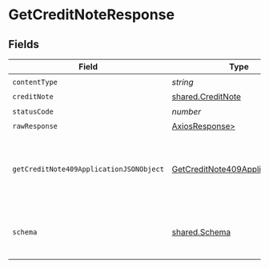 # GetCreditNoteResponse


## Fields

| Field                                                                                         | Type                                                                                          | Required                                                                                      | Description                                                                                   |
| --------------------------------------------------------------------------------------------- | --------------------------------------------------------------------------------------------- | --------------------------------------------------------------------------------------------- | --------------------------------------------------------------------------------------------- |
| `contentType`                                                                                 | *string*                                                                                      | :heavy_check_mark:                                                                            | N/A                                                                                           |
| `creditNote`                                                                                  | [shared.CreditNote](../../models/shared/creditnote.md)                                        | :heavy_minus_sign:                                                                            | Success                                                                                       |
| `statusCode`                                                                                  | *number*                                                                                      | :heavy_check_mark:                                                                            | N/A                                                                                           |
| `rawResponse`                                                                                 | [AxiosResponse>](https://axios-http.com/docs/res_schema)                                      | :heavy_minus_sign:                                                                            | N/A                                                                                           |
| `getCreditNote409ApplicationJSONObject`                                                       | [GetCreditNote409ApplicationJSON](../../models/operations/getcreditnote409applicationjson.md) | :heavy_minus_sign:                                                                            | The data type's dataset has not been requested or is still syncing.                           |
| `schema`                                                                                      | [shared.Schema](../../models/shared/schema.md)                                                | :heavy_minus_sign:                                                                            | Your API request was not properly authorized.                                                 |